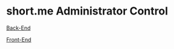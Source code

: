 # short.me Administrator Control

[Back-End](https://github.com/nvkex/shortme-react.app "short.me")


[Front-End](https://github.com/nvkex/shortme-nodejs.app "short.me")
